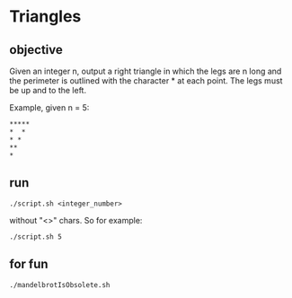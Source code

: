 # Triangles
## objective
Given an integer n, output a right triangle in which the legs are n long and the
perimeter is outlined with the character * at each point.
The legs must be up and to the left.

Example, given n = 5:
```
*****
*  *
* *
**
*
```
## run
```
./script.sh <integer_number>
```
without "<>" chars. So for example:
```
./script.sh 5
```

## for fun
```
./mandelbrotIsObsolete.sh
```